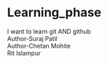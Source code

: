 # Learning_phase
I want to learn git AND github<br>
Author-Suraj Patil<br>
Author-Chetan Mohite<br>
Rit Islampur 
